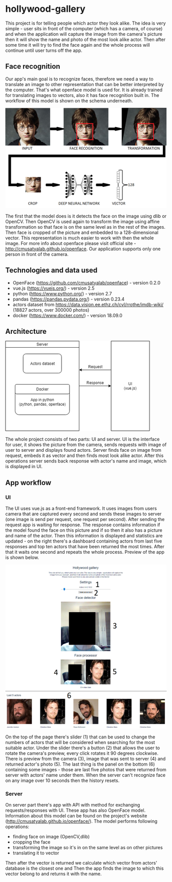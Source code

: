 # hollywood-gallery

This project is for telling people which actor they look alike. The idea is very simple - user sits in front of the computer (which has 
a camera, of course) and when the application will capture the image from the camera's picture then it will show the name and photo 
of the most look alike actor. Then after some time it will try to find the face again and the whole process will continue until user turns 
off the app. 

## Face recognition

Our app's main goal is to recognize faces, therefore we need a way to translate an image to other representation that can be better interpreted by the computer. That's what openface model is used for. It is already trained for translating images to vectors, also it has face recognition built in. The workflow of this model is shown on the schema underneath.

![Figure 1: Openface usage](https://raw.githubusercontent.com/barteksielicki/hollywood-gallery/master/images/schema.png)

The first that the model does is it detects the face on the image using dlib or OpenCV. Then OpenCV is used again to transform the image using affine transformation so that face is on the same level as in the rest of the images. Then face is cropped of the picture and embedded to a 128-dimensional vector. This representation is much easier to work with then the whole image. For more info about openface please visit official site - http://cmusatyalab.github.io/openface. Our application supports only one person in front of the camera.

## Technologies and data used

* OpenFace (https://github.com/cmusatyalab/openface) - version 0.2.0
* vue.js (https://vuejs.org/) - version 2.5
* python (https://www.python.org/) - version 2.7
* pandas (https://pandas.pydata.org/) - version 0.23.4
* actors dataset from https://data.vision.ee.ethz.ch/cvl/rrothe/imdb-wiki/ (18827 actors, over 300000 photos)
* docker (https://www.docker.com/) - version 18.09.0

## Architecture

![Architecture](https://github.com/barteksielicki/hollywood-gallery/blob/master/images/architecture.jpg?raw=true "Architecture schema")

The whole project consists of two parts: UI and server. UI is the interface for user, it shows the picture from the camera, sends
requests with image of user to server and displays found actors. Server finds face on image from request,
embeds it as vector and then finds most look alike actor. After this operations server sends back response with actor's name and image, which is displayed in UI.

## App workflow

### UI

The UI uses vue.js as a front-end framework. It uses images from users camera that are captured every second and sends these images to server (one image is send per request, one request per second). After sending the request app is waiting for response. The response contains information if the model found the face on this picture and if so then it also has a picture and
name of the actor. Then this information is displayed and statistics are updated - on the right there's a dashboard containing actors from last five responses
and top ten actors that have been returned the most times. After that it waits one second and repeats the whole process. 
Preview of the app is shown below.

![Preview](https://github.com/barteksielicki/hollywood-gallery/blob/master/images/screen.png?raw=true "App preview")

On the top of the page there's slider (1) that can be used to change the numbers of actors that will be considered when searching for the most suitable actor. Under the slider there's a button (2) that allows the user to rotate the camera's preview, every click rotates it 90 degrees clockwise. There is preview from the camera (3), image that was sent to server (4) and returned actor's photo (5). The last thing is the panel on the bottom (6) containing some images - those are last five photos that were returned from server with actors' name under them. 
When the server can't recognize face on any image over 10 seconds then the history resets.

### Server

On server part there's app with API with method for exchanging requests/responses with UI. These app has also OpenFace model. Information about this model can be found on the project's website (http://cmusatyalab.github.io/openface/). 
The model performs following operations:
* finding face on image (OpenCV,dlib) 
* cropping the face
* transforming the image so it's in on the same level as on other pictures
* translating it to vector

Then after the vector is returned we calculate which vector from actors' database is the closest one and Then the app finds the image to which this vector belong to and returns it with the name.


